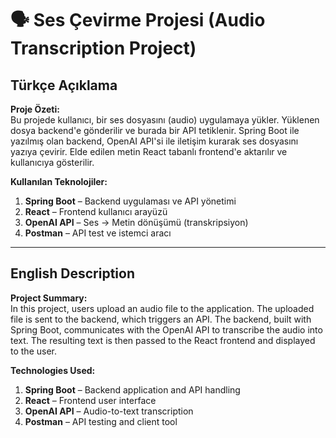 # 🗣️ Ses Çevirme Projesi (Audio Transcription Project)

## Türkçe Açıklama

**Proje Özeti:**  
Bu projede kullanıcı, bir ses dosyasını (audio) uygulamaya yükler. Yüklenen dosya backend'e gönderilir ve burada bir API tetiklenir. Spring Boot ile yazılmış olan backend, OpenAI API'si ile iletişim kurarak ses dosyasını yazıya çevirir. Elde edilen metin React tabanlı frontend'e aktarılır ve kullanıcıya gösterilir.

**Kullanılan Teknolojiler:**

1. **Spring Boot** – Backend uygulaması ve API yönetimi  
2. **React** – Frontend kullanıcı arayüzü  
3. **OpenAI API** – Ses → Metin dönüşümü (transkripsiyon)  
4. **Postman** – API test ve istemci aracı  

---

## English Description

**Project Summary:**  
In this project, users upload an audio file to the application. The uploaded file is sent to the backend, which triggers an API. The backend, built with Spring Boot, communicates with the OpenAI API to transcribe the audio into text. The resulting text is then passed to the React frontend and displayed to the user.

**Technologies Used:**

1. **Spring Boot** – Backend application and API handling  
2. **React** – Frontend user interface  
3. **OpenAI API** – Audio-to-text transcription  
4. **Postman** – API testing and client tool  
